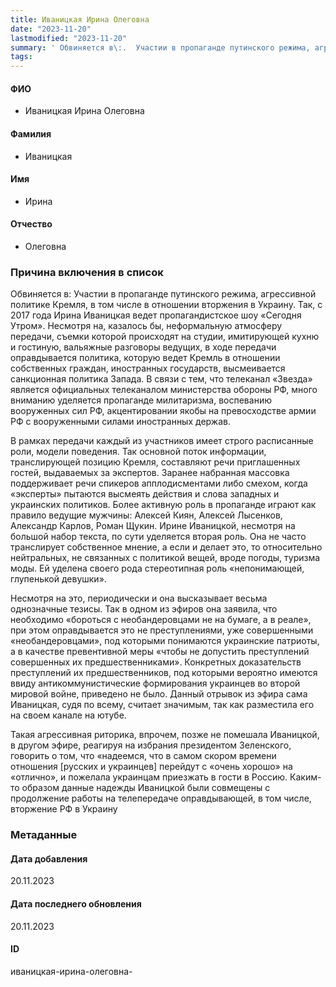 ```yaml
---
title: Иваницкая Ирина Олеговна
date: "2023-11-20"
lastmodified: "2023-11-20"
summary: ' Обвиняется в\:.  Участии в пропаганде путинского режима, агрессивной политике Кремля, в том числе в отношении вторжения в Украину. Так, с 2017 года Ирина Иваницкая ведет пропагандистское шоу «Сегодня Утром». Несмотря на, казалось бы, неформальную атмосферу передачи, съемки которой происходят на студии, имитирующей кухню и гостиную, вальяжные разговоры ведущих, в ходе передачи оправдывается политика, которую ведет Кремль в отношении собственных граждан, иностранных государств, высмеивается санкционная политика Запада. В связи с тем, что телеканал «Звезда» является официальных телеканалом министерства обороны РФ, много вниманию уделяется пропаганде милитаризма, воспеванию вооруженных сил РФ, акцентировании якобы на превосходстве армии РФ с вооруженными силами иностранных держав..  .  В рамках передачи каждый из участников имеет строго расписанные роли, модели поведения. Так основной поток информации, транслирующей позицию Кремля, составляют речи приглашенных гостей, выдаваемых за экспертов. Заранее набранная массовка поддерживает речи спикеров апплодисментами либо смехом, когда «эксперты» пытаются высмеять действия и слова западных и украинских политиков. Более активную роль в пропаганде играют как правило ведущие мужчины\: Алексей Киян, Алексей Лысенков, Александр Карлов, Роман Щукин. Ирине Иваницкой, несмотря на большой набор текста, по сути уделяется вторая роль. Она не часто транслирует собственное мнение, а если и делает это, то относительно нейтральных, не связанных с политикой вещей, вроде погоды, туризма моды. Ей уделена своего рода стереотипная роль «непонимающей, глупенькой девушки»..  .  Несмотря на это, периодически и она высказывает весьма однозначные тезисы. Так в одном из эфиров она заявила, что необходимо «бороться с необандеровцами не на бумаге, а в реале», при этом оправдывается это не преступлениями, уже совершенными «необандеровцами», под которыми понимаются украинские патриоты, а в качестве превентивной меры «чтобы не допустить преступлений совершенных их предшественниками». Конкретных доказательств преступлений их предшественников, под которыми вероятно имеются ввиду антикоммунистические формирования украинцев во второй мировой войне, приведено не было. Данный отрывок из эфира сама Иваницкая, судя по всему, считает значимым, так как разместила его на своем канале на ютубе..  .  Такая агрессивная риторика, впрочем, позже не помешала Иваницкой, в другом эфире, реагируя на избрания президентом Зеленского, говорить о том, что «надеемся, что в самом скором времени отношения [русских и украинцев] перейдут с «очень хорошо» на «отлично», и пожелала украинцам приезжать в гости в Россию. Каким-то образом данные надежды Иваницкой были совмещены с продолжение работы на телепередаче оправдывающей, в том числе, вторжение РФ в Украину'
tags: 
---
```

<!--# pp2-->
<!--## Фигурант-->
<!--### Личные данные-->
#### ФИО
- Иваницкая Ирина Олеговна
#### Фамилия
- Иваницкая
#### Имя
- Ирина
#### Отчество
- Олеговна
### Причина включения в список
Обвиняется в:
 Участии в пропаганде путинского режима, агрессивной политике Кремля, в том числе в отношении вторжения в Украину. Так, с 2017 года Ирина Иваницкая ведет пропагандистское шоу «Сегодня Утром». Несмотря на, казалось бы, неформальную атмосферу передачи, съемки которой происходят на студии, имитирующей кухню и гостиную, вальяжные разговоры ведущих, в ходе передачи оправдывается политика, которую ведет Кремль в отношении собственных граждан, иностранных государств, высмеивается санкционная политика Запада. В связи с тем, что телеканал «Звезда» является официальных телеканалом министерства обороны РФ, много вниманию уделяется пропаганде милитаризма, воспеванию вооруженных сил РФ, акцентировании якобы на превосходстве армии РФ с вооруженными силами иностранных держав.
 
 В рамках передачи каждый из участников имеет строго расписанные роли, модели поведения. Так основной поток информации, транслирующей позицию Кремля, составляют речи приглашенных гостей, выдаваемых за экспертов. Заранее набранная массовка поддерживает речи спикеров апплодисментами либо смехом, когда «эксперты» пытаются высмеять действия и слова западных и украинских политиков. Более активную роль в пропаганде играют как правило ведущие мужчины: Алексей Киян, Алексей Лысенков, Александр Карлов, Роман Щукин. Ирине Иваницкой, несмотря на большой набор текста, по сути уделяется вторая роль. Она не часто транслирует собственное мнение, а если и делает это, то относительно нейтральных, не связанных с политикой вещей, вроде погоды, туризма моды. Ей уделена своего рода стереотипная роль «непонимающей, глупенькой девушки».
 
 Несмотря на это, периодически и она высказывает весьма однозначные тезисы. Так в одном из эфиров она заявила, что необходимо «бороться с необандеровцами не на бумаге, а в реале», при этом оправдывается это не преступлениями, уже совершенными «необандеровцами», под которыми понимаются украинские патриоты, а в качестве превентивной меры «чтобы не допустить преступлений совершенных их предшественниками». Конкретных доказательств преступлений их предшественников, под которыми вероятно имеются ввиду антикоммунистические формирования украинцев во второй мировой войне, приведено не было. Данный отрывок из эфира сама Иваницкая, судя по всему, считает значимым, так как разместила его на своем канале на ютубе.
 
 Такая агрессивная риторика, впрочем, позже не помешала Иваницкой, в другом эфире, реагируя на избрания президентом Зеленского, говорить о том, что «надеемся, что в самом скором времени отношения [русских и украинцев] перейдут с «очень хорошо» на «отлично», и пожелала украинцам приезжать в гости в Россию. Каким-то образом данные надежды Иваницкой были совмещены с продолжение работы на телепередаче оправдывающей, в том числе, вторжение РФ в Украину
### Метаданные
#### Дата добавления
20.11.2023
#### Дата последнего обновления
20.11.2023
#### ID
иваницкая-ирина-олеговна-
<!--## END;-->
